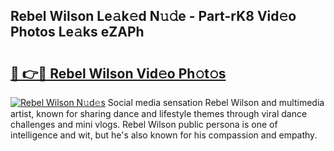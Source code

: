 ## Rebel Wilson Le𝚊k𝚎d N𝚞𝚍e - Part-rK8 Vid𝚎o Photos Le𝚊ks eZAPh

# <h2><a href="http://fbfc0ey.evod.top/?m=Rebel+Wilson">🔗 👉🔴 Rebel Wilson Vid𝚎o Ph𝚘t𝚘s</a></h2>

[![Rebel Wilson N𝚞d𝚎s](https://i.imgur.com/8V9OHl7.gif)](http://fbfc0ey.evod.top/?m=Rebel+Wilson)
Social media sensation Rebel Wilson and multimedia artist, known for sharing dance and lifestyle themes through viral dance challenges and mini vlogs. Rebel Wilson public persona is one of intelligence and wit, but he's also known for his compassion and empathy. 
